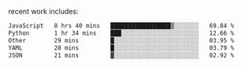 
<!--<img width="1415" height="100" alt="blu" src="https://github.com/rdsilva01/rdsilva01/assets/101207588/deb060e5-d035-4f09-b511-e3f50605b207">-->

<!-- \> Enthusiastic about developing and building solutions <br>
\> Computer Science and Engineering @ UBI -->

<!-- <a href="https://www.rodrigosilva.live/">personal website</a> 🏁 -->

<!-- ![](https://komarev.com/ghpvc/?username=rdsilva01) -->

recent work includes:
<!--START_SECTION:waka-->

```txt
JavaScript   8 hrs 40 mins   █████████████████▒░░░░░░░   69.84 %
Python       1 hr 34 mins    ███░░░░░░░░░░░░░░░░░░░░░░   12.66 %
Other        29 mins         █░░░░░░░░░░░░░░░░░░░░░░░░   03.95 %
YAML         28 mins         █░░░░░░░░░░░░░░░░░░░░░░░░   03.79 %
JSON         21 mins         ▓░░░░░░░░░░░░░░░░░░░░░░░░   02.92 %
```

<!--END_SECTION:waka-->

